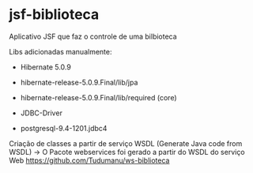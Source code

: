 # jsf-biblioteca
Aplicativo JSF que faz o controle de uma bilbioteca

Libs adicionadas manualmente:

* Hibernate 5.0.9
 * hibernate-release-5.0.9.Final/lib/jpa
 * hibernate-release-5.0.9.Final/lib/required (core)
 
* JDBC-Driver
 * postgresql-9.4-1201.jdbc4

Criação de classes a partir de serviço WSDL (Generate Java code from WSDL) -> O Pacote webservices foi gerado a partir do WSDL do serviço Web https://github.com/Tudumanu/ws-biblioteca